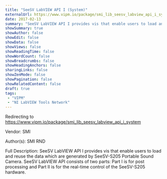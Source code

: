 ```yaml
---
title: "SeeSV LabVIEW API I (System)"
externalUrl: https://www.vipm.io/package/smi_lib_seesv_labview_api_i_system
date: 2017-02-13
summary: "SeeSV LabVIEW API I provides vis that enable users to load and reuse the data which are generated by SeeSV-S205 Portable Sound Camera."
showSummary: true
showAuthor: false
showEdit: false
showData: false
showViews: false
showReadingTime: false
showWordCount: false
showBreadcrumbs: false
showHeadingAnchors: false
sharingLinks: false
showZenMode: false
showPagination: false
showRelatedContent: false
draft: true
tags:
 - "VIPM"
 - "NI LabVIEW Tools Network"
---
```


Redirecting to https://www.vipm.io/package/smi_lib_seesv_labview_api_i_system

Vendor: SMI

Author(s): SMI RND
 
Full Description:
SeeSV LabVIEW API I provides vis that enable users to load and reuse the data which are generated by SeeSV-S205 Portable Sound Camera. SeeSV LabVIEW API consists of two parts: Part I is for post processing and Part II is for the real-time control of the SeeSV-S205 hardware.